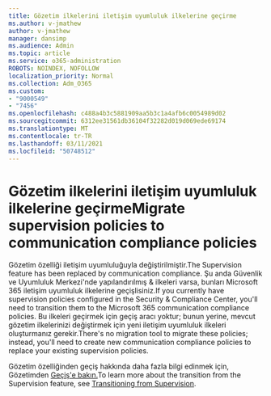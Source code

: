 ```yaml
---
title: Gözetim ilkelerini iletişim uyumluluk ilkelerine geçirme
ms.author: v-jmathew
author: v-jmathew
manager: dansimp
ms.audience: Admin
ms.topic: article
ms.service: o365-administration
ROBOTS: NOINDEX, NOFOLLOW
localization_priority: Normal
ms.collection: Adm_O365
ms.custom:
- "9000549"
- "7456"
ms.openlocfilehash: c488a4b3c5881909aa5b3c1a4afb6c0054989d02
ms.sourcegitcommit: 6312ee31561db36104f32282d019d069ede69174
ms.translationtype: MT
ms.contentlocale: tr-TR
ms.lasthandoff: 03/11/2021
ms.locfileid: "50748512"
---
```

# <a name="migrate-supervision-policies-to-communication-compliance-policies"></a><span data-ttu-id="ffd73-102">Gözetim ilkelerini iletişim uyumluluk ilkelerine geçirme</span><span class="sxs-lookup"><span data-stu-id="ffd73-102">Migrate supervision policies to communication compliance policies</span></span>

<span data-ttu-id="ffd73-103">Gözetim özelliği iletişim uyumluluğuyla değiştirilmiştir.</span><span class="sxs-lookup"><span data-stu-id="ffd73-103">The Supervision feature has been replaced by communication compliance.</span></span> <span data-ttu-id="ffd73-104">Şu anda Güvenlik ve Uyumluluk Merkezi'nde yapılandırılmış & ilkeleri varsa, bunları Microsoft 365 iletişim uyumluluk ilkelerine geçişlisiniz.</span><span class="sxs-lookup"><span data-stu-id="ffd73-104">If you currently have supervision policies configured in the Security & Compliance Center, you'll need to transition them to the Microsoft 365 communication compliance policies.</span></span> <span data-ttu-id="ffd73-105">Bu ilkeleri geçirmek için geçiş aracı yoktur; bunun yerine, mevcut gözetim ilkelerinizi değiştirmek için yeni iletişim uyumluluk ilkeleri oluşturmanız gerekir.</span><span class="sxs-lookup"><span data-stu-id="ffd73-105">There's no migration tool to migrate these policies; instead, you'll need to create new communication compliance policies to replace your existing supervision policies.</span></span>

<span data-ttu-id="ffd73-106">Gözetim özelliğinden geçiş hakkında daha fazla bilgi edinmek için, Gözetimden [Geçiş'e bakın.](https://go.microsoft.com/fwlink/?linkid=2128750)</span><span class="sxs-lookup"><span data-stu-id="ffd73-106">To learn more about the transition from the Supervision feature, see [Transitioning from Supervision](https://go.microsoft.com/fwlink/?linkid=2128750).</span></span>
